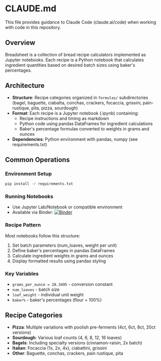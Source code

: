 # CLAUDE.md

This file provides guidance to Claude Code (claude.ai/code) when working with code in this repository.

## Overview

Breadsheet is a collection of bread recipe calculators implemented as Jupyter notebooks. Each recipe is a Python notebook that calculates ingredient quantities based on desired batch sizes using baker's percentages.

## Architecture

- **Structure**: Recipe categories organized in `formulas/` subdirectories (bagel, baguette, ciabatta, conchas, crackers, focaccia, grissini, pain-rustique, pita, pizza, sourdough)
- **Format**: Each recipe is a Jupyter notebook (.ipynb) containing:
  - Recipe instructions and timing as markdown
  - Python code using pandas DataFrames for ingredient calculations
  - Baker's percentage formulas converted to weights in grams and ounces
- **Dependencies**: Python environment with pandas, numpy (see requirements.txt)

## Common Operations

### Environment Setup
```bash
pip install -r requirements.txt
```

### Running Notebooks
- Use Jupyter Lab/Notebook or compatible environment
- Available via Binder: [![Binder](https://mybinder.org/badge.svg)](https://mybinder.org/v2/gh/dlleigh/breadsheet/master)

### Recipe Pattern
Most notebooks follow this structure:
1. Set batch parameters (num_loaves, weight per unit)
2. Define baker's percentages in pandas DataFrames
3. Calculate ingredient weights in grams and ounces
4. Display formatted results using pandas styling

### Key Variables
- `grams_per_ounce = 28.3495` - conversion constant
- `num_loaves` - batch size
- `loaf_weight` - individual unit weight
- `baker%` - baker's percentages (flour = 100%)

## Recipe Categories

- **Pizza**: Multiple variations with poolish pre-ferments (4ct, 6ct, 8ct, 20ct versions)
- **Sourdough**: Various loaf counts (4, 6, 8, 12, 16 loaves)
- **Bagels**: Including specialty versions (cinnamon-raisin, 2x batch)
- **Italian**: Focaccia (1x, 2x, 4x), ciabattini, grissini
- **Other**: Baguette, conchas, crackers, pain rustique, pita
